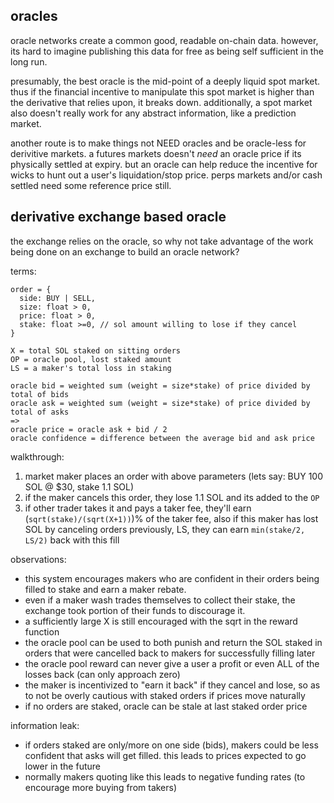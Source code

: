 oracles
----

oracle networks create a common good, readable on-chain data. however, its hard to imagine publishing this data for free as being self sufficient in the long run.


presumably, the best oracle is the mid-point of a deeply liquid spot market. thus if the financial incentive to manipulate this spot market is higher than the derivative that relies upon, it breaks down. additionally, a spot market also doesn't really work for any abstract information, like a prediction market.


another route is to make things not NEED oracles and be oracle-less for derivitive markets. a futures markets doesn't *need* an oracle price if its physically settled at expiry. but an oracle can help reduce the incentive for wicks to hunt out a user's liquidation/stop price. perps markets and/or cash settled need some reference price still.


derivative exchange based oracle
----

the exchange relies on the oracle, so why not take advantage of the work being done on an exchange to build an oracle network?

terms:
```
order = {
  side: BUY | SELL,
  size: float > 0,
  price: float > 0, 
  stake: float >=0, // sol amount willing to lose if they cancel
}

X = total SOL staked on sitting orders
OP = oracle pool, lost staked amount
LS = a maker's total loss in staking

oracle bid = weighted sum (weight = size*stake) of price divided by total of bids
oracle ask = weighted sum (weight = size*stake) of price divided by total of asks
=>
oracle price = oracle ask + bid / 2
oracle confidence = difference between the average bid and ask price
```

walkthrough:
1. market maker places an order with above parameters (lets say: BUY 100 SOL @ $30, stake 1.1 SOL)
2. if the maker cancels this order, they lose 1.1 SOL and its added to the `OP`
3. if other trader takes it and pays a taker fee, they'll earn (`sqrt(stake)/(sqrt(X+1))`)% of the taker fee,
also if this maker has lost SOL by canceling orders previously, LS, they can earn `min(stake/2, LS/2)` back with this fill

observations:
- this system encourages makers who are confident in their orders being filled to stake and earn a maker rebate. 
- even if a maker wash trades themselves to collect their stake, the exchange took portion of their funds to discourage it.
- a sufficiently large X is still encouraged with the sqrt in the reward function
- the oracle pool can be used to both punish and return the SOL staked in orders that were cancelled back to makers for successfully filling later
- the oracle pool reward can never give a user a profit or even ALL of the losses back (can only approach zero)
- the maker is incentivized to "earn it back" if they cancel and lose, so as to not be overly cautious with staked orders if prices move naturally
- if no orders are staked, oracle can be stale at last staked order price

information leak:
- if orders staked are only/more on one side (bids), makers could be less confident that asks will get filled. this leads to prices expected to go lower in the future
- normally makers quoting like this leads to negative funding rates (to encourage more buying from takers)






